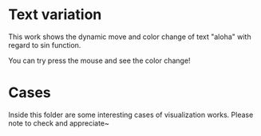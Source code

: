 <h1>Text variation</h1>

This work shows the dynamic move and color change of text "aloha" with regard to sin function. 

You can try press the mouse and see the color change!

<h1>Cases</h1>

Inside this folder are some interesting cases of visualization works. Please note to check and appreciate~
